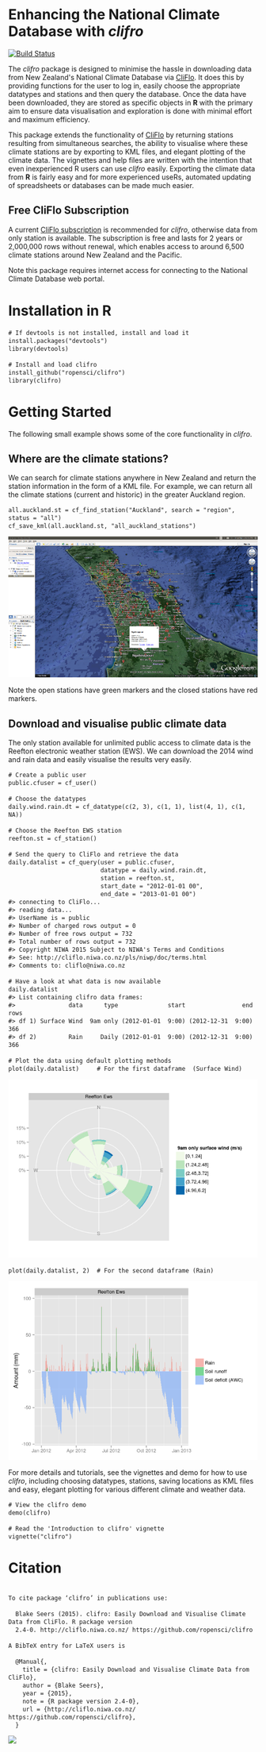 <!-- README.md is generated from README.Rmd. Please edit that file -->



Enhancing the National Climate Database with *clifro*
=====================================================

[![Build Status](https://travis-ci.org/ropensci/clifro.svg)](https://travis-ci.org/ropensci/clifro)

The *clifro* package is designed to minimise the hassle in downloading data from New Zealand's National Climate Database via [CliFlo](http://cliflo.niwa.co.nz/). It does this by providing functions for the user to log in, easily choose the appropriate datatypes and stations and then query the database. Once the data have been downloaded, they are stored as specific objects in **R** with the primary aim to ensure data visualisation and exploration is done with minimal effort and maximum efficiency.

This package extends the functionality of [CliFlo](http://cliflo.niwa.co.nz/) by returning stations resulting from simultaneous searches, the ability to visualise where these climate stations are by exporting to KML files, and elegant plotting of the climate data. The vignettes and help files are written with the intention that even inexperienced R users can use *clifro* easily. Exporting the climate data from **R** is fairly easy and for more experienced useRs, automated updating of spreadsheets or databases can be made much easier.

Free CliFlo Subscription
------------------------

A current [CliFlo subscription](http://cliflo.niwa.co.nz/pls/niwp/wsubform.intro) is recommended for *clifro*, otherwise data from only station is available. The subscription is free and lasts for 2 years or 2,000,000 rows without renewal, which enables access to around 6,500 climate stations around New Zealand and the Pacific.

Note this package requires internet access for connecting to the National Climate Database web portal.

Installation in R
=================

``` {.r}
# If devtools is not installed, install and load it
install.packages("devtools")
library(devtools)

# Install and load clifro
install_github("ropensci/clifro")
library(clifro)
```

Getting Started
===============

The following small example shows some of the core functionality in *clifro*.

Where are the climate stations?
-------------------------------

We can search for climate stations anywhere in New Zealand and return the station information in the form of a KML file. For example, we can return all the climate stations (current and historic) in the greater Auckland region.

``` {.r}
all.auckland.st = cf_find_station("Auckland", search = "region", status = "all")
cf_save_kml(all.auckland.st, "all_auckland_stations")
```

![All Auckland Climate Stations](README-map.png)

Note the open stations have green markers and the closed stations have red markers.

Download and visualise public climate data
------------------------------------------

The only station available for unlimited public access to climate data is the Reefton electronic weather station (EWS). We can download the 2014 wind and rain data and easily visualise the results very easily.

``` {.r}
# Create a public user
public.cfuser = cf_user()

# Choose the datatypes
daily.wind.rain.dt = cf_datatype(c(2, 3), c(1, 1), list(4, 1), c(1, NA))

# Choose the Reefton EWS station
reefton.st = cf_station()

# Send the query to CliFlo and retrieve the data
daily.datalist = cf_query(user = public.cfuser, 
                          datatype = daily.wind.rain.dt, 
                          station = reefton.st,
                          start_date = "2012-01-01 00",
                          end_date = "2013-01-01 00")
#> connecting to CliFlo...
#> reading data...
#> UserName is = public
#> Number of charged rows output = 0
#> Number of free rows output = 732
#> Total number of rows output = 732
#> Copyright NIWA 2015 Subject to NIWA's Terms and Conditions
#> See: http://cliflo.niwa.co.nz/pls/niwp/doc/terms.html
#> Comments to: cliflo@niwa.co.nz

# Have a look at what data is now available
daily.datalist
#> List containing clifro data frames:
#>               data      type              start                end rows
#> df 1) Surface Wind  9am only (2012-01-01  9:00) (2012-12-31  9:00)  366
#> df 2)         Rain     Daily (2012-01-01  9:00) (2012-12-31  9:00)  366

# Plot the data using default plotting methods
plot(daily.datalist)     # For the first dataframe  (Surface Wind)
```

![](README-rain-wind-example-1.png)

``` {.r}
plot(daily.datalist, 2)  # For the second dataframe (Rain)
```

![](README-rain-wind-example-2.png)

For more details and tutorials, see the vignettes and demo for how to use *clifro*, including choosing datatypes, stations, saving locations as KML files and easy, elegant plotting for various different climate and weather data.

``` {.r}
# View the clifro demo
demo(clifro)

# Read the 'Introduction to clifro' vignette
vignette("clifro")
```

Citation
========

``` {.bibtex}

To cite package ‘clifro’ in publications use:

  Blake Seers (2015). clifro: Easily Download and Visualise Climate Data from CliFlo. R package version
  2.4-0. http://cliflo.niwa.co.nz/ https://github.com/ropensci/clifro

A BibTeX entry for LaTeX users is

  @Manual{,
    title = {clifro: Easily Download and Visualise Climate Data from CliFlo},
    author = {Blake Seers},
    year = {2015},
    note = {R package version 2.4-0},
    url = {http://cliflo.niwa.co.nz/ https://github.com/ropensci/clifro},
  }
```

[![](http://ropensci.org/public_images/github_footer.png)](http://ropensci.org)
